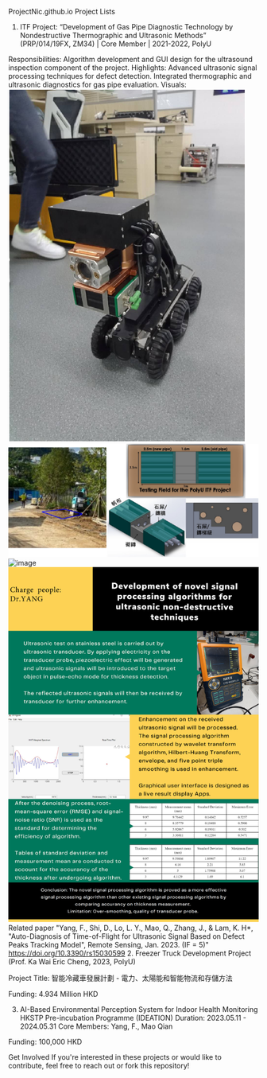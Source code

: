 ProjectNic.github.io
Project Lists
1. ITF Project: “Development of Gas Pipe Diagnostic Technology by Nondestructive Thermographic and Ultrasonic Methods”
(PRP/014/19FX, ZM34) | Core Member | 2021-2022, PolyU

Responsibilities:
Algorithm development and GUI design for the ultrasound inspection component of the project.
Highlights:
Advanced ultrasonic signal processing techniques for defect detection.
Integrated thermographic and ultrasonic diagnostics for gas pipe evaluation.
Visuals:
![image](Towngas1.png)
![image](Towngas2.png) ![image](Towngas3.png)
![image](ultrasoundimage.png)
Related paper "Yang, F., Shi, D., Lo, L. Y., Mao, Q., Zhang, J., & Lam, K. H*, "Auto-Diagnosis of Time-of-Flight for Ultrasonic Signal Based on Defect Peaks Tracking Model", Remote Sensing, Jan. 2023. (IF = 5)" <a href="https://doi.org/10.3390/rs15030599"> https://doi.org/10.3390/rs15030599
2. Freezer Truck Development Project
(Prof. Ka Wai Eric Cheng, 2023, PolyU)

Project Title:
智能冷藏車發展計劃 - 電力、太陽能和智能物流和存儲方法

Funding:
4.934 Million HKD

3. AI-Based Environmental Perception System for Indoor Health Monitoring
HKSTP Pre-incubation Programme (IDEATION)
Duration: 2023.05.11 - 2024.05.31
Core Members: Yang, F., Mao Qian

Funding:
100,000 HKD

Get Involved
If you're interested in these projects or would like to contribute, feel free to reach out or fork this repository!
